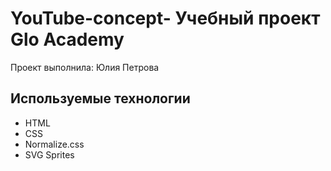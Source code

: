 # YouTube-concept- Учебный проект Glo Academy
Проект выполнила: Юлия Петрова

## Используемые технологии

- HTML
- CSS
- Normalize.css
- SVG Sprites
